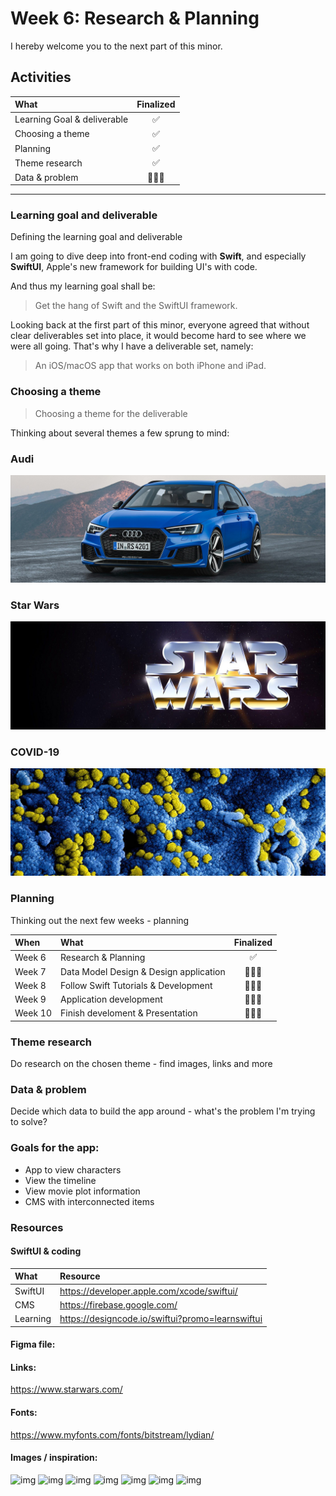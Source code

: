 # Week 6: Research & Planning

I hereby welcome you to the next part of this minor.

## Activities
|What|Finalized|
|:---|:---:|
|Learning Goal & deliverable|✅|
|Choosing a theme|✅|
|Planning|✅|
|Theme research|✅|
|Data & problem|🧑🏻‍💻|

___

### Learning goal and deliverable
Defining the learning goal and deliverable

I am going to dive deep into front-end coding with **Swift**, and especially **SwiftUI**, Apple's new framework for building UI's with code. 

And thus my learning goal shall be:

> Get the hang of Swift and the SwiftUI framework.

Looking back at the first part of this minor, everyone agreed that without clear deliverables set into place, it would become hard to see where we were all going. That's why I have a deliverable set, namely:

> An iOS/macOS app that works on both iPhone and iPad.

### Choosing a theme
> Choosing a theme for the deliverable

Thinking about several themes a few sprung to mind:

### Audi
![img](/images/audi.jpg)

### Star Wars
![img](/images/starwars.jpg)

### COVID-19
![img](/images/covid.jpg)

### Planning
Thinking out the next few weeks - planning

|When|What|Finalized|
|:---|:---|:---:|
|Week 6|Research & Planning|✅|
|Week 7|Data Model Design & Design application|🧑🏻‍💻|
|Week 8|Follow Swift Tutorials & Development|🧑🏻‍💻|
|Week 9|Application development |🧑🏻‍💻|
|Week 10|Finish develoment & Presentation|🧑🏻‍💻|

### Theme research
Do research on the chosen theme - find images, links and more

### Data & problem
Decide which data to build the app around - what's the problem I'm trying to solve?

### Goals for the app:

* App to view characters
* View the timeline
* View movie plot information
* CMS with interconnected items

### Resources

#### SwiftUI & coding

|What|Resource|
|:---|:---|
|SwiftUI|https://developer.apple.com/xcode/swiftui/|
|CMS|https://firebase.google.com/|
|Learning|https://designcode.io/swiftui?promo=learnswiftui|

#### Figma file:

#### Links:
https://www.starwars.com/

#### Fonts:
https://www.myfonts.com/fonts/bitstream/lydian/

#### Images / inspiration:

![img](https://cdn.dribbble.com/users/808342/screenshots/10804502/media/c49bae730c270b3246683d0a3cc48513.jpg)
![img](https://cdn.dribbble.com/users/37585/screenshots/3286475/helm_shot359.png)
![img](https://cdn.dribbble.com/users/1032175/screenshots/8915549/media/45a1356a3948202b99d8c46e135749d7.png)
![img](https://cdn.dribbble.com/users/2096507/screenshots/4284503/starwars-hansolo-bg.jpg)
![img](https://cdn.dribbble.com/users/1575908/screenshots/8173066/media/a89e3e63d1924fb9918a9201acd27698.png)
![img](https://cdn.dribbble.com/users/15687/screenshots/8429874/media/e8ece76095c31f5f159cc1ac0487bfd9.png)
![img](https://cdn.dribbble.com/users/1575908/screenshots/8102158/media/7015d74623fd5577fd512ff9b76f63aa.jpg)